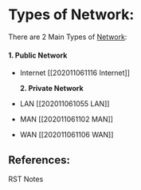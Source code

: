 # Types of Network:

There are 2 Main Types of [Network](https://app.gitbook.com/@mudassirs46/s/network-fundamentals/~/drafts/-MRYdD4ekGoIJOUwiXWX/about-this-site):

#### 1. Public Network

* Internet \[\[202011061116 Internet\]\]

  **2. Private Network**

* LAN \[\[202011061055 LAN\]\]
* MAN \[\[202011061102 MAN\]\]
* WAN \[\[202011061106 WAN\]\]

## References:

RST Notes

